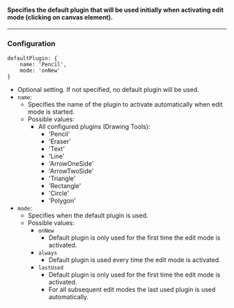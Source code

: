 #### Specifies the default plugin that will be used initially when activating edit mode (clicking on canvas element). 

***
### Configuration
```
defaultPlugin: {
    name: 'Pencil',
    mode: 'onNew'
}
```
* Optional setting. If not specified, no default plugin will be used.
* `name`:
    * Specifies the name of the plugin to activate automatically when edit mode is started. 
    * Possible values: 
        * All configured plugins (Drawing Tools): 
            * 'Pencil'
            * 'Eraser'
            * 'Text'
            * 'Line'
            * 'ArrowOneSide'
            * 'ArrowTwoSide'
            * 'Triangle'
            * 'Rectangle'
            * 'Circle'
            * 'Polygon'
* `mode`:
    * Specifies when the default plugin is used. 
    * Possible values: 
        * `onNew`
            * Default plugin is only used for the first time the edit mode is activated. 
        * `always`
            * Default plugin is used every time the edit mode is activated. 
        * `lastUsed`
            * Default plugin is only used for the first time the edit mode is activated. 
            * For all subsequent edit modes the last used plugin is used automatically. 